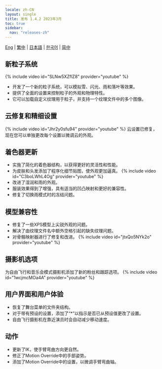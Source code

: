 ```yaml
---
locale: zh-CN
layout: single
title: 发布 1.4.2 2023年3月
toc: true
sidebar:
  nav: "releases-zh"
---
```

[Eng](/dancexr/releases/1.4.2) | [繁中](/tw/dancexr/releases/1.4.2) | [日本語](/jp/dancexr/releases/1.4.2) | [한국어](/kr/dancexr/releases/1.4.2) | [简中](/zh/dancexr/releases/1.4.2)

## 新粒子系统
{% include video id="SLNw5XZflZ8" provider="youtube" %}
* 开发了一个新的粒子系统，可以模拟雪、闪光、雨和落叶等效果。
* 提供了全面的设置来控制粒子的外观和物理特性。
* 它可以加载自定义纹理用于粒子，并支持一个纹理文件中的多个图像。

## 云修复和精细设置
{% include video id="Jhr2y0sfu94" provider="youtube" %}
云设置已修复，现在您可以单独更改每个设置以微调云的外观。

## 着色器更新
* 实施了简化的着色器结构，以获得更好的灵活性和性能。
* 为皮肤和头发添加了程序化细节贴图，使外观更加逼真。
{% include video id="C3boLWhL4Og" provider="youtube" %}
* 改进了湿润和雨的外观。
* 服装效果得到了增强，具有适当的凹凸映射和更好的兼容性。
* 修复了切换雨模式时的冻结问题。

## 模型兼容性
* 修复了一些XPS模型上尖锐外观的问题。
* 解决了由纹理文件名中额外空格引起的缺失纹理问题。
* 对骨骼映射器进行了修复和改进。
{% include video id="jtxQo5NYk2o" provider="youtube" %}

## 摄影机选项
为自由飞行和音乐会模式摄影机添加了新的粉丝和跟踪选项。
{% include video id="1wcjmcMOa4A" provider="youtube" %}

## 用户界面和用户体验
* 恢复了舞台菜单的文件夹结构。
* 对于带有预设的设置，添加了“*”以指示是否已从预设值更改了设置。
* 自由飞行摄影机在靠近演员时会自动减少移动速度。

## 动作
* 更新了IK，使手臂弯曲方向更自然。
* 修正了Motion Override中的手部姿势。
* 添加了Motion Override中的设置，以微调手臂弯曲轴。